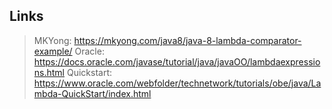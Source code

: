 ## Links
> MKYong:  https://mkyong.com/java8/java-8-lambda-comparator-example/
> Oracle:  https://docs.oracle.com/javase/tutorial/java/javaOO/lambdaexpressions.html
> Quickstart: https://www.oracle.com/webfolder/technetwork/tutorials/obe/java/Lambda-QuickStart/index.html